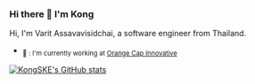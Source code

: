 ### Hi there 👋 I'm Kong

Hi, I'm Varit Assavavisidchai, a software engineer from Thailand.

- <sub>:briefcase: : I'm currently working at [Orange Cap Innovative](https://www.orangecapinnovative.com/)</sub>

[![KongSKE's GitHub stats](https://github-readme-stats.vercel.app/api?username=KongSKE)](https://github.com/KongSKE/github-readme-stats)

<!--
**KongSKE/KongSKE** is a ✨ _special_ ✨ repository because its `README.md` (this file) appears on your GitHub profile.

Here are some ideas to get you started:

- 🔭 I’m currently working on ...
- 🌱 I’m currently learning ...
- 👯 I’m looking to collaborate on ...
- 🤔 I’m looking for help with ...
- 💬 Ask me about ...
- 📫 How to reach me: ...
- 😄 Pronouns: ...
- ⚡ Fun fact: ...
-->
